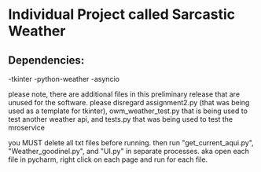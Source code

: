 # Individual Project called Sarcastic Weather

## Dependencies: 
-tkinter
-python-weather 
-asyncio


please note, there are additional files in this preliminary release that are unused for the software. please disregard assignment2.py (that was being used as a template for tkinter), owm_weather_test.py that is being used to test another weather api, and tests.py that was being used to test the mroservice

you MUST delete all txt files before running. then run "get_current_aqui.py", "Weather_goodinel.py", and "UI.py" in separate processes. aka open each file in pycharm, right click on each page and run for each file. 
